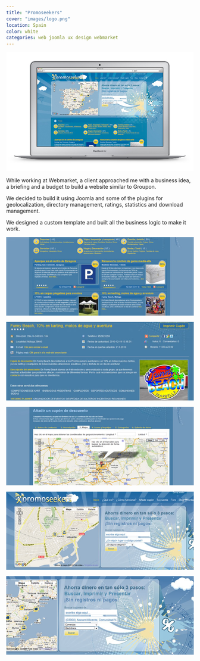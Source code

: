 ```yaml
---
title: "Promoseekers"
cover: "images/logo.png"
location: Spain
color: white
categories: web joomla ux design webmarket
---
```


![](./images/1.jpg)

While working at Webmarket, a client approached me with a business idea, a briefing and a budget to build a website similar to Groupon.

We decided to build it using Joomla and some of the plugins for geolocalization, directory management, ratings, statistics and download management.

We designed a custom template and built all the business logic to make it work.

![](./images/2.jpg)

![](./images/3.jpg)

![](./images/4.jpg)

![](./images/5.jpg)

![](./images/6.jpg)
